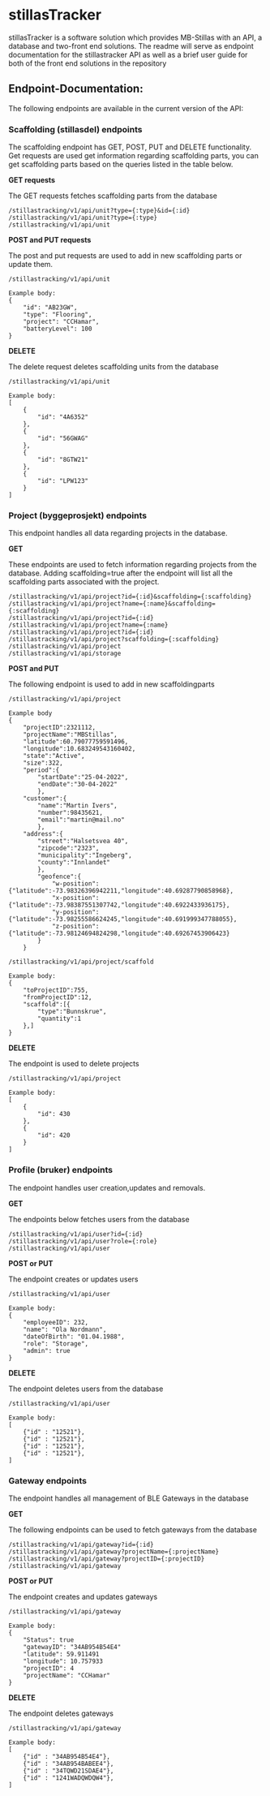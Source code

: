 # stillasTracker

stillasTracker is a software solution which provides MB-Stillas with an API, a database and two-front end solutions.
The readme will serve as endpoint documentation for the stillastracker API as well as a brief user guide for both of the front end solutions in the repository

## Endpoint-Documentation:
The following endpoints are available in the current version of the API:

### Scaffolding (stillasdel) endpoints

The scaffolding endpoint has GET, POST, PUT and DELETE functionality. Get requests are used 
get information regarding scaffolding parts, you can get scaffolding parts based on the queries listed
in the table below.

**GET requests**

The GET requests fetches scaffolding parts from the database
```
/stillastracking/v1/api/unit?type={:type}&id={:id}
/stillastracking/v1/api/unit?type={:type}
/stillastracking/v1/api/unit
```
**POST and PUT requests**

The post and put requests are used to add in new scaffolding parts or update them.
```
/stillastracking/v1/api/unit

Example body:
{
    "id": "AB23GW",
    "type": "Flooring",
    "project": "CCHamar",
    "batteryLevel": 100
}
```

**DELETE**

The delete request deletes scaffolding units from the database
```
/stillastracking/v1/api/unit

Example body:
[
    {
        "id": "4A6352"
    },
    {
        "id": "56GWAG"
    },
    {
        "id": "8GTW21"
    },
    {
        "id": "LPW123"
    }
]
```


### Project (byggeprosjekt) endpoints
This endpoint handles all data regarding projects in the database.

**GET**

These endpoints are used to fetch information regarding projects from the database. Adding scaffolding=true 
after the endpoint will list all the scaffolding parts associated with the project. 
```
/stillastracking/v1/api/project?id={:id}&scaffolding={:scaffolding}
/stillastracking/v1/api/project?name={:name}&scaffolding={:scaffolding}
/stillastracking/v1/api/project?id={:id}
/stillastracking/v1/api/project?name={:name}
/stillastracking/v1/api/project?id={:id}
/stillastracking/v1/api/project?scaffolding={:scaffolding}
/stillastracking/v1/api/project
/stillastracking/v1/api/storage
```

**POST and PUT**

The following endpoint is used to add in new scaffoldingparts

```
/stillastracking/v1/api/project

Example body
{
    "projectID":2321112,
    "projectName":"MBStillas",
    "latitude":60.79077759591496,
    "longitude":10.683249543160402,
    "state":"Active",
    "size":322,
    "period":{
        "startDate":"25-04-2022",
        "endDate":"30-04-2022"
        },
    "customer":{
        "name":"Martin Ivers",
        "number":98435621,
        "email":"martin@mail.no"
        },
    "address":{
        "street":"Halsetsvea 40",
        "zipcode":"2323",
        "municipality":"Ingeberg",
        "county":"Innlandet"
        },
        "geofence":{
            "w-position":{"latitude":-73.98326396942211,"longitude":40.69287790858968},
            "x-position":{"latitude":-73.98387551307742,"longitude":40.6922433936175},
            "y-position":{"latitude":-73.98255586624245,"longitude":40.691999347788055},
            "z-position":{"latitude":-73.98124694824298,"longitude":40.69267453906423}
        }
    }
    
/stillastracking/v1/api/project/scaffold

Example body:
{
    "toProjectID":755,
    "fromProjectID":12,
    "scaffold":[{
        "type":"Bunnskrue",
        "quantity":1
    },]
}
```

**DELETE** 

The endpoint is used to delete projects

```
/stillastracking/v1/api/project

Example body:
[
    {
        "id": 430
    },
    {
        "id": 420
    }
]
```


### Profile (bruker) endpoints

The endpoint handles user creation,updates and removals. 

**GET**

The endpoints below fetches users from the database
```
/stillastracking/v1/api/user?id={:id}
/stillastracking/v1/api/user?role={:role}
/stillastracking/v1/api/user
```

**POST or PUT** 

The endpoint creates or updates users
```
/stillastracking/v1/api/user

Example body:
{
    "employeeID": 232,
    "name": "Ola Nordmann",
    "dateOfBirth": "01.04.1988",
    "role": "Storage",
    "admin": true
}
```

**DELETE**

The endpoint deletes users from the database
```
/stillastracking/v1/api/user

Example body:
[    
    {"id" : "12521"},
    {"id" : "12521"},
    {"id" : "12521"},
    {"id" : "12521"},
]
```

### Gateway endpoints
The endpoint handles all management of BLE Gateways in the database

**GET**

The following endpoints can be used to fetch gateways from the database
```
/stillastracking/v1/api/gateway?id={:id}
/stillastracking/v1/api/gateway?projectName={:projectName}
/stillastracking/v1/api/gateway?projectID={:projectID}
/stillastracking/v1/api/gateway
```

**POST or PUT**

The endpoint creates and updates gateways
```
/stillastracking/v1/api/gateway

Example body:
{
    "Status": true
    "gatewayID": "34AB954B54E4"
    "latitude": 59.911491
    "longitude": 10.757933
    "projectID": 4
    "projectName": "CCHamar"
}
```

**DELETE**

The endpoint deletes gateways 
```
/stillastracking/v1/api/gateway

Example body:
[    
    {"id" : "34AB954B54E4"},
    {"id" : "34AB954BABEE4"},
    {"id" : "34TQWD21SDAE4"},
    {"id" : "1241WADQWDQW4"},
]
```
